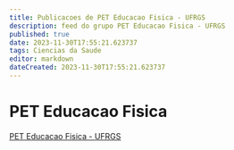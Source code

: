 ```yaml
---
title: Publicacoes de PET Educacao Fisica - UFRGS
description: feed do grupo PET Educacao Fisica - UFRGS
published: true
date: 2023-11-30T17:55:21.623737
tags: Ciencias da Saude
editor: markdown
dateCreated: 2023-11-30T17:55:21.623737
---
```


# PET Educacao Fisica
[PET Educacao Fisica - UFRGS](/grupo/32PETEducacaoFisicaUFRGS.md)